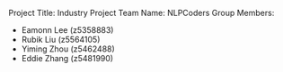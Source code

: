 Project Title: Industry Project
Team Name: NLPCoders
Group Members:
- Eamonn Lee (z5358883)
- Rubik Liu (z5564105)
- Yiming Zhou (z5462488)
- Eddie Zhang (z5481990)
